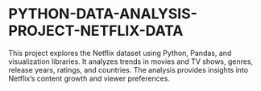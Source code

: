 # PYTHON-DATA-ANALYSIS-PROJECT-NETFLIX-DATA
This project explores the Netflix dataset using Python, Pandas, and visualization libraries. It analyzes trends in movies and TV shows, genres, release years, ratings, and countries. The analysis provides insights into Netflix’s content growth and viewer preferences.
